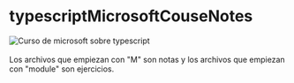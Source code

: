 # typescriptMicrosoftCouseNotes

![Curso de microsoft sobre  typescript](https://docs.microsoft.com/es-es/learn/paths/build-javascript-applications-typescript/)
<br><br>
Los archivos que empiezan con "M" son notas y los archivos que empiezan con "module" son ejercicios.
